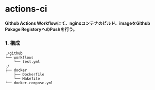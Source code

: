 # actions-ci
  
#### Github Actions Workflowにて、nginxコンテナのビルド、imageをGithub Pakage RegistoryへのPushを行う。


### 1. 構成

```
./github
└── workflows
    └── test.yml
./
├── docker
    ├── Dockerfile
    └── Makefile
└── docker-compose.yml
```
